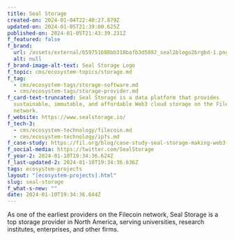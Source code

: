 ```yaml
---
title: Seal Storage
created-on: 2024-01-04T22:40:27.879Z
updated-on: 2024-01-05T21:39:00.625Z
published-on: 2024-01-05T21:43:39.231Z
f_featured: false
f_brand:
  url: /assets/external/659751688bb318bafb3d5892_seal2blogo2brgbd-1.png
  alt: null
f_brand-image-alt-text: Seal Storage Logo
f_topic: cms/ecosystem-topics/storage.md
f_tag:
  - cms/ecosystem-tags/storage-software.md
  - cms/ecosystem-tags/storage-provider.md
f_card-text-truncated: Seal Storage is a data platform that provides
  sustainable, immutable, and affordable Web3 cloud storage on the Filecoin
  network.
f_website: https://www.sealstorage.io/
f_tech-3:
  - cms/ecosystem-technology/filecoin.md
  - cms/ecosystem-technology/ipfs.md
f_case-study: https://fil.org/blog/case-study-seal-storage-making-web3-accessible-for-all-through-ecosystem-leadership-and-the-filecoin-network-1/
f_social-media: https://twitter.com/SealStorage
f_year-2: 2024-01-10T19:34:36.624Z
f_last-updated-2: 2024-01-10T19:34:36.636Z
tags: ecosystem-projects
layout: "[ecosystem-projects].html"
slug: seal-storage
f_what-s-new: ""
date: 2024-01-10T19:34:36.644Z
---
```


As one of the earliest providers on the Filecoin network, Seal Storage is a top storage provider in North America, serving universities, research institutes, enterprises, and other firms.
